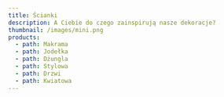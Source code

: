 ```yaml
---
title: Ścianki
description: A Ciebie do czego zainspirują nasze dekoracje?
thumbnail: /images/mini.png
products:
  - path: Makrama
  - path: Jodełka
  - path: Dżungla
  - path: Stylowa
  - path: Drzwi
  - path: Kwiatowa
---
```


